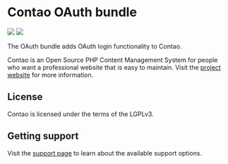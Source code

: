 # Contao OAuth bundle

[![](https://img.shields.io/packagist/v/contao/oauth-bundle.svg?style=flat-square)](https://packagist.org/packages/contao/oauth-bundle)
[![](https://img.shields.io/packagist/dt/contao/oauth-bundle.svg?style=flat-square)](https://packagist.org/packages/contao/oauth-bundle)

The OAuth bundle adds OAuth login functionality to Contao.

Contao is an Open Source PHP Content Management System for people who want a professional website that is easy to
maintain. Visit the [project website][1] for more information.

## License

Contao is licensed under the terms of the LGPLv3.

## Getting support

Visit the [support page][2] to learn about the available support options.

[1]: https://contao.org
[2]: https://contao.org/en/support.html
